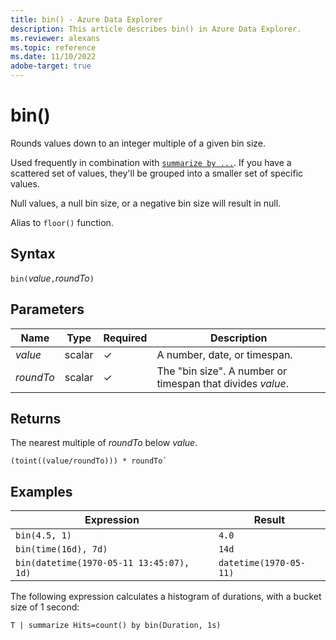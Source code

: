```yaml
---
title: bin() - Azure Data Explorer
description: This article describes bin() in Azure Data Explorer.
ms.reviewer: alexans
ms.topic: reference
ms.date: 11/10/2022
adobe-target: true
---
```

# bin()

Rounds values down to an integer multiple of a given bin size.

Used frequently in combination with [`summarize by ...`](./summarizeoperator.md).
If you have a scattered set of values, they'll be grouped into a smaller set of specific values.

Null values, a null bin size, or a negative bin size will result in null.

Alias to `floor()` function.

## Syntax

`bin(`*value*`,`*roundTo*`)`

## Parameters

| Name | Type | Required | Description |
|--|--|--|--|
| *value* | scalar | &check; | A number, date, or timespan. |
| *roundTo* | scalar | &check; | The "bin size". A number or timespan that divides *value*. |

## Returns

The nearest multiple of *roundTo* below *value*.

```kusto
(toint((value/roundTo))) * roundTo`
```

## Examples

Expression | Result
---|---
`bin(4.5, 1)` | `4.0`
`bin(time(16d), 7d)` | `14d`
`bin(datetime(1970-05-11 13:45:07), 1d)`|  `datetime(1970-05-11)`

The following expression calculates a histogram of durations,
with a bucket size of 1 second:

```kusto
T | summarize Hits=count() by bin(Duration, 1s)
```
